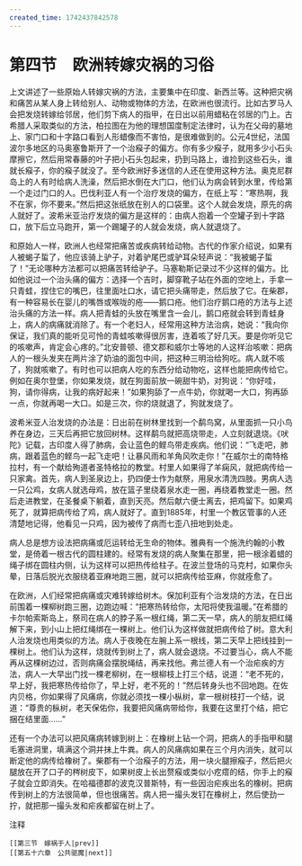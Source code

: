 ```yaml
---
created_time: 1742437842578
---
```

# 第四节　欧洲转嫁灾祸的习俗

上文讲述了一些原始人转嫁灾祸的方法，主要集中在印度、新西兰等。这种把灾祸和痛苦从某人身上转给别人、动物或物体的方法，在欧洲也很流行。比如古罗马人会把发烧转嫁给邻居，他们剪下病人的指甲，在日出以前用蜡粘在邻居的门上。古希腊人采取类似的方法，柏拉图在为他的理想国度制定法律时，认为在父母的墓地上、家门口和十字路口看到人形蜡像而不害怕，是很难做到的。公元4世纪，法国波尔多地区的马奥塞鲁斯开了一个治瘊子的偏方。你有多少瘊子，就用多少小石头摩擦它，然后用常春藤的叶子把小石头包起来，扔到马路上，谁捡到这些石头，谁就长瘊子，你的瘊子就没了。至今欧洲好多迷信的人还在使用这种方法。奥克尼群岛上的人有时给病人洗澡，然后把水倒在大门口，他们认为病会转到水里，传给第一个走过门口的人。巴伐利亚人有一个治疗发烧的偏方，在纸上写：“寒热啊，我不在家，你不要来。”然后把这张纸放在别人的口袋里。这个人就会发烧，原先的病人就好了。波希米亚治疗发烧的偏方是这样的：由病人抱着一个空罐子到十字路口，放下后立马跑开，第一个踢罐子的人就会发烧，病人就退烧了。

和原始人一样，欧洲人也经常把痛苦或疾病转给动物。古代的作家介绍说，如果有人被蝎子蜇了，他应该骑上驴子，对着驴尾巴或驴耳朵轻声说：“我被蝎子蜇了！”无论哪种方法都可以把痛苦转给驴子。马塞勒斯记录过不少这样的偏方。比如他说过一个治头痛的偏方：选择一个吉时，脚穿靴子站在外面的空地上，手拿一只青蛙，捏住它的嘴巴，往里面吐口水，请它把头痛带走，然后放了它。在柴郡，有一种容易长在婴儿的嘴唇或喉咙的疮——鹅口疮。他们治疗鹅口疮的方法与上述治头痛的方法一样。病人把青蛙的头放在嘴里含一会儿，鹅口疮就会转到青蛙身上，病人的病痛就消除了。有一个老妇人，经常用这种方法治病，她说：“我向你保证，我们真的能听见可怜的青蛙咳嗽得很厉害，连着咳了好几天。要是你听见它的咳嗽声，肯定会心疼的。”北安普顿、德文郡和威尔士等地的人这样治咳嗽：把病人的一根头发夹在两片涂了奶油的面包中间，把这种三明治给狗吃。病人就不咳了，狗就咳嗽了。有时也可以把病人吃的东西分给动物吃，这样也能把病传给它。例如在奥尔登堡，你如果发烧，就在狗面前放一碗甜牛奶，对狗说：“你好哇，狗，请你得病，让我的病好起来！”如果狗舔了一点牛奶，你就喝一大口，狗再舔一点，你就再喝一大口。如是三次，你的烧就退了，狗就发烧了。

波希米亚人治发烧的办法是：日出前在树林里找到一个鹬鸟窝，从里面抓一只小鸟养在身边，三天后再把它放回树林。这样鹬鸟就把高烧带走，人立刻就退烧。《吠陀》记载，古印度人得了肺病，会让蓝色的鲣鸟带走疾病。他们说：“飞走吧，肺病，跟着蓝色的鲣鸟一起飞走吧！让暴风雨和羊角风吹走你！”在威尔士的南特格拉村，有一个献给殉道者圣特格拉的教堂。村里人如果得了羊痫风，就把病传给一只家禽。首先，病人到圣泉边上，扔四便士作为献祭，用泉水清洗四肢。男病人选一只公鸡，女病人就选母鸡，放在篮子里绕着泉水走一圈，再绕着教堂走一圈。然后走进教堂，在圣餐桌下躺着，直到天亮。然后献六便士离去，把鸡留下。如果鸡死了，就算把病传给了鸡，病人就好了。直到1885年，村里一个教区管事的人还清楚地记得，他看见一只鸡，因为被传了病而七歪八扭地到处走。

病人总是想方设法把病痛或厄运转给无生命的物体。雅典有一个施洗约翰的小教堂，是倚着一根古代的圆柱建的。经常有发烧的病人聚集在那里，把一根涂着蜡的绳子绑在圆柱内侧，认为这样可以把热传给柱子。在波兰登场的马克村，如果你头晕，日落后脱光衣服绕着亚麻地跑三圈，就可以把病传给亚麻，你就痊愈了。

在欧洲，人们经常把病痛或灾难转嫁给树木。保加利亚有个治发烧的方法，在日出前围着一棵柳树跑三圈，边跑边喊：“把寒热转给你，太阳将使我温暖。”在希腊的卡尔帕索斯岛上，祭司在病人的脖子系一根红绳，第二天一早，病人的朋友把红绳解下来，到小山上把红绳绑在一棵树上。他们认为这样做就把病传给了树。意大利人治发烧也用类似的方法。病人于夜晚在左腕上系一根线，第二天早上把线挂到一棵树上。他们认为这样，烧就传到树上了，病人就会退烧。不过要当心，病人不能再从这棵树边过，否则病痛会摆脱绳结，再来找他。弗兰德人有一个治疟疾的方法，病人一大早出门找一棵老柳树，在一根柳枝上打三个结，说道：“老不死的，早上好，我把寒热传给你了，早上好，老不死的！”然后转身头也不回地跑。在佐内贝格，你如果得了风痛病，你就必须找一棵小枞树，拿一根树枝打一个结，说道：“尊贵的枞树，老天保佑你，我要把风痛病带给你，我要在这里打个结，把它捆在结里面……”

还有一个办法可以把风痛病转嫁到树上：在橡树上钻一个洞，把病人的手指甲和腿毛塞进洞里，填满这个洞并抹上牛粪。病人的风痛病如果在三个月内消失，就可以断定他的病传给橡树了。柴郡有一个治瘊子的方法，用一块火腿擦瘊子，然后把火腿放在开了口子的梣树皮下，如果树皮上长出赘瘊或类似小疙瘩的结，你手上的瘊子就会立即消失。在哈福德郡的波克汉普斯特，有一些因治疟疾出名的橡树。把病传到树上的方法很简单，但也很痛苦。病人把一撮头发钉在橡树上，然后使劲一拧，就把那一撮头发和疟疾都留在树上了。

注释

[^1]: 印度对祭司的称呼。——译注

```booknav
[[第三节　嫁祸于人|prev]]
[[第五十六章　公共驱魔|next]]
```